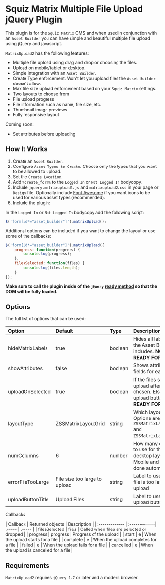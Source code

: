 Squiz Matrix Multiple File Upload jQuery Plugin
=============

This plugin is for the `Squiz Matrix` CMS and when used in conjunction with an `Asset Builder` you can have simple and beautiful multiple file upload using jQuery and javascript.

`MatrixUpload2` has the following features:

* Multiple file upload using drag and drop or choosing the files.
* Upload on mobile/tablet or desktop.
* Simple integration with an `Asset Builder`.
* Create Type enforcement. Won't let you upload files the `Asset Builder` doesn't allow.
* Max file size upload enforcement based on your `Squiz Matrix` settings.
* Two layouts to choose from
* File upload progress
* File information such as name, file size, etc.
* Thumbnail image previews
* Fully responsive layout

Coming soon:

* Set attributes before uploading

How It Works
---

1. Create an `Asset Builder`.
2. Configure `Asset Types to Create`. Choose only the types that you want to be allowed to upload.
3. Set the `Create Location`.
4. Add `%create_form%` to the `Logged In` or `Not Logged In` bodycopy.
5. Include `jquery.matrixupload2.js` and `matrixupload2.css` in your page or `Design` file. Optionally include [Font Awesome](http://fortawesome.github.io/Font-Awesome/) if you want icons to be used for various asset types (recommended).
6. Include the plugin:

In the `Logged In` or `Not Logged In` bodycopy add the following script:

```javascript
$('form[id*="asset_builder"]').matrixUpload();
```

Additional options can be included if you want to change the layout or use some of the callbacks:

```javascript
$('form[id*="asset_builder"]').matrixUpload({
    progress: function(progress) {
        console.log(progress);	
    },
    filesSelected: function(files) {
        console.log(files.length);	
    }
});
```
**Make sure to call the plugin inside of the `jQuery` [ready method](http://api.jquery.com/ready) so that the DOM will be fully loaded.**

Options
---

The full list of options that can be used:

| Option     | Default   | Type  | Description  |
| :------------- | :-------------| :----- | :----- |
| hideMatrixLabels | true  | boolean | Hides all labels that the Asset Builder includes. **NOT READY FOR USE** |
| showAttributes   | false | boolean | Shows attribute fields for each file. |
| uploadOnSelected | true  | boolean | If the files should upload after they are chosen. Else use an upload button. **NOT READY FOR USE** |
| layoutType       | ZSSMatrixLayoutGrid | string | Which layout to use. Options are `ZSSMatrixLayoutGrid` and `ZSSMatrixLayoutList`. |
| numColumns       | 6     | number  | How many columns to use for the desktop layout. Mobile and tablet done automatically. |
| errorFileTooLarge | File size too large to upload | string | Label to use when a file is too large to upload |
| uploadButtonTitle | Upload Files | string | Label to use for the upload button |

Callbacks

| Callback     | Returned objects  | Description  |
| :------------- | :-------------| :----- | :----- |
| filesSelected | files |  Called when files are selected or dropped |
| progress | progress |  Progress of the upload |
| start | e |  When the upload starts for a file |
| complete | e |  When the upload completes for a file |
| failed | e |  When the upload fails for a file |
| cancelled | e |  When the upload is cancelled for a file |


Requirements
--------------
`MatrixUpload2` requires `jQuery 1.7` or later and a modern browser.
